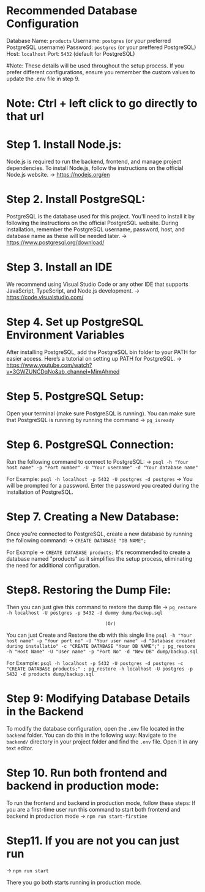 # Recommended Database Configuration
Database Name: `products`
Username: `postgres` (or your preferred PostgreSQL username)
Password: `postgres` (or your preffered PostgreSQL)
Host: `localhost`
Port: `5432` (default for PostgreSQL)

#Note: These details will be used throughout the setup process. If you prefer different configurations, ensure you remember the custom values to update the .env file in step 9.

# Note: Ctrl + left click to go directly to that url

# Step 1. Install Node.js:
Node.js is required to run the backend, frontend, and manage project dependencies. To install Node.js, follow the instructions on the official Node.js website.
-> https://nodejs.org/en

# Step 2. Install PostgreSQL:
PostgreSQL is the database used for this project. You'll need to install it by following the instructions on the official PostgreSQL website.
During installation, remember the PostgreSQL username, password, host, and database name as these will be needed later.
-> https://www.postgresql.org/download/

# Step 3. Install an IDE
We recommend using Visual Studio Code or any other IDE that supports JavaScript, TypeScript, and Node.js development.
-> https://code.visualstudio.com/

# Step 4. Set up PostgreSQL Environment Variables
After installing PostgreSQL, add the PostgreSQL bin folder to your PATH for easier access. Here’s a tutorial on setting up PATH for PostgreSQL.
-> https://www.youtube.com/watch?v=3GWZUNCDqNo&ab_channel=MimAhmed

# Step 5. PostgreSQL Setup:
Open your terminal (make sure PostgreSQL is running).
You can make sure that PostgreSQL is running by running the command
-> `pg_isready`

# Step 6. PostgreSQL Connection:
Run the following command to connect to PostgreSQL:
-> `psql -h "Your host name" -p "Port number" -U "Your username" -d "Your database name"`

For Example:
`psql -h localhost -p 5432 -U postgres -d postgres`
-> You will be prompted for a password. Enter the password you created during the installation of PostgreSQL.

# Step 7. Creating a New Database:
Once you're connected to PostgreSQL, create a new database by running the following command:
-> `CREATE DATABASE "DB NAME";`

For Example
-> `CREATE DATABASE products;`
It's recommended to create a database named "products" as it simplifies the setup process, eliminating the need for additional configuration.

# Step8. Restoring the Dump File:
Then you can just give this command to restore the dump file
-> `pg_restore -h localhost -U postgres -p 5432 -d dummy dump/backup.sql`

                                        (Or)

You can just Create and Restore the db with this single line
`psql -h "Your host name" -p "Your port no" -U "Your user name" -d "Database created during installatio" -c "CREATE DATABASE "Your DB NAME";" ; pg_restore -h "Host Name" -U "User name" -p "Port No" -d "New DB" dump/backup.sql`

For Example:
`psql -h localhost -p 5432 -U postgres -d postgres -c "CREATE DATABASE products;" ; pg_restore -h localhost -U postgres -p 5432 -d products dump/backup.sql`

# Step 9: Modifying Database Details in the Backend
To modify the database configuration, open the `.env` file located in the `backend` folder. You can do this in the following way:
Navigate to the `backend/` directory in your project folder and find the `.env` file. Open it in any text editor.

# Step 10. Run both frontend and backend in production mode:
To run the frontend and backend in production mode, follow these steps:
If you are a first-time user run this command to start both frontend and backend in production mode
-> `npm run start-firstime`

# Step11. If you are not you can just run
-> `npm run start`

There you go both starts running in production mode.